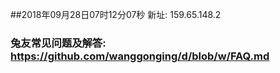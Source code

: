 ##2018年09月28日07时12分07秒 新址: 159.65.148.2
### 兔友常见问题及解答: https://github.com/wanggonging/d/blob/w/FAQ.md
